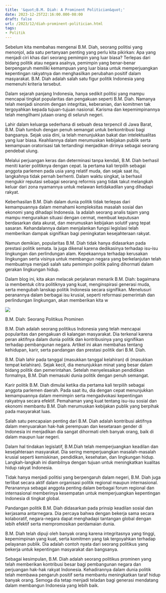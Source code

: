```yaml
---
title: '&quot;B.M. Diah: A Prominent Politician&quot;'
date: 2023-12-25T22:16:00.000-08:00
draft: false
url: /2023/12/diah-prominent-politician.html
tags: 
- Politik
---
```


  

Sebelum kita membahas mengenai B.M. Diah, seorang politisi yang menonjol, ada satu pertanyaan penting yang perlu kita pikirkan: Apa yang menjadi ciri khas dari seorang pemimpin yang luar biasa? Terlepas dari bidang politik atau negara asalnya, pemimpin yang benar-benar berpengaruh memiliki kemampuan yang luar biasa untuk memperjuangkan kepentingan rakyatnya dan menghasilkan perubahan positif dalam masyarakat. B.M. Diah adalah salah satu figur politik Indonesia yang memenuhi kriteria tersebut.

  

Dalam sejarah panjang Indonesia, hanya sedikit politisi yang mampu mencapai tingkat popularitas dan pengakuan seperti B.M. Diah. Namanya telah menjadi sinonim dengan integritas, keberanian, dan komitmen tak tergoyahkan kepada tujuan-tujuan nasional. Karisma dan kepemimpinannya telah mengilhami jutaan orang di seluruh negeri.

  

Lahir dalam keluarga sederhana di sebuah desa terpencil di Jawa Barat, B.M. Diah tumbuh dengan penuh semangat untuk berkontribusi bagi bangsanya. Sejak usia dini, ia telah menunjukkan bakat dan intelektualitas yang luar biasa. Keahliannya dalam merumuskan kebijakan publik serta kemampuan oratorisasi tak tertandingi menjadikan dirinya sebagai seorang pendebat ulung.

  

Melalui perjuangan keras dan determinasi tanpa kendali, B.M. Diah berhasil meniti karier politiknya dengan cepat. Ia pertama kali terpilih sebagai anggota parlemen pada usia yang relatif muda, dan sejak saat itu, langkahnya tidak pernah berhenti. Dalam waktu singkat, ia berhasil mengukir reputasi sebagai seorang reformis yang tidak takut melangkah keluar dari zona nyamannya untuk melawan ketidakadilan yang dihadapi rakyat.

  

Keberhasilan B.M. Diah dalam dunia politik tidak terlepas dari kemampuannya dalam memahami kompleksitas masalah sosial dan ekonomi yang dihadapi Indonesia. Ia adalah seorang analis tajam yang mampu menguraikan situasi dengan cermat, membuat keputusan berdasarkan data akurat, dan merumuskan kebijakan solutif yang tepat sasaran. Kehandalannya dalam menjalankan fungsi legislasi telah memberikan dampak signifikan bagi peningkatan kesejahteraan rakyat.

  

Namun demikian, popularitas B.M. Diah tidak hanya didasarkan pada prestasi politik semata. Ia juga dikenal karena dedikasinya terhadap isu-isu lingkungan dan perlindungan alam. Kepekaannya terhadap kerusakan lingkungan serta visinya untuk membangun negara yang berkelanjutan telah membuatnya menjadi salah satu pemimpin politik paling dihormati dalam gerakan lingkungan hidup.

  

Dalam blog ini, kita akan melacak perjalanan menarik B.M. Diah: bagaimana ia membentuk citra politiknya yang kuat, menginspirasi generasi muda, serta mengubah lanskap politik Indonesia secara signifikan. Menelusuri peranannya dalam berbagai isu krusial, seperti reformasi pemerintah dan perlindungan lingkungan, akan memberikan kita w

  

![](https://mpn.kominfo.go.id/wp-content/uploads/2021/04/BM-DIAH14-05-scaled-1-2048x1426.jpg)

  

B.M. Diah: Seorang Politikus Prominen

  

B.M. Diah adalah seorang politikus Indonesia yang telah mencapai popularitas dan pengakuan di kalangan masyarakat. Dia terkenal karena peran aktifnya dalam dunia politik dan kontribusinya yang signifikan terhadap pembangunan negara. Artikel ini akan membahas tentang kehidupan, karir, serta pandangan dan prestasi politik dari B.M. Diah.

  

B.M. Diah lahir pada tanggal (masukkan tanggal kelahiran) di (masukkan tempat kelahiran). Sejak kecil, dia menunjukkan minat yang besar dalam bidang politik dan pemerintahan. Setelah menyelesaikan pendidikan formalnya, B.M. Diah memasuki dunia politik dengan penuh semangat.

  

Karir politik B.M. Diah dimulai ketika dia pertama kali terpilih sebagai anggota parlemen daerah. Pada saat itu, dia dengan cepat menunjukkan kemampuannya dalam memimpin serta mengadvokasi kepentingan rakyatnya secara efektif. Pemahaman yang kuat tentang isu-isu sosial dan ekonomi membantu B.M. Diah merumuskan kebijakan publik yang berpihak pada masyarakat luas.

  

Salah satu pencapaian penting dari B.M. Diah adalah kontribusi aktifnya dalam menyuarakan hak-hak perempuan dan kesetaraan gender di Indonesia ini menjadikan dia sangat dihormati oleh banyak orang, baik di dalam maupun luar negeri.

  

Dalam hal tindakan legislatif, B.M.Diah telah memperjuangkan keadilan dan kesejahteraan masyarakat. Dia sering memperjuangkan masalah-masalah krusial seperti kemiskinan, pendidikan, kesehatan, dan lingkungan hidup. Langkah-langkah ini diambilnya dengan tujuan untuk meningkatkan kualitas hidup rakyat Indonesia.

  

Tidak hanya menjadi politisi yang berpengaruh dalam negeri, B.M. Diah juga terlibat secara aktif dalam organisasi politik regional maupun internasional. Peranannya sebagai anggota penting dalam berbagai forum regional dan internasional memberinya kesempatan untuk memperjuangkan kepentingan Indonesia di tingkat global.

  

Pandangan politik B.M. Diah didasarkan pada prinsip keadilan sosial dan kerjasama antarnegara. Dia percaya bahwa dengan bekerja sama secara kolaboratif, negara-negara dapat menghadapi tantangan global dengan lebih efektif serta mempromosikan perdamaian dunia.

  

B.M. Diah telah dipuji oleh banyak orang karena integritasnya yang tinggi, kepemimpinan yang kuat, serta komitmen yang tak tergoyahkan terhadap pelayanan publik. Dia adalah contoh nyata dari seorang politikus yang bekerja untuk kepentingan masyarakat dan bangsanya.

  

Sebagai kesimpulan, B.M. Diah adalah seorang politikus prominen yang telah memberikan kontribusi besar bagi pembangunan negara dan perjuangan hak-hak rakyat Indonesia. Kehadirannya dalam dunia politik telah membawa pengaruh positif serta membantu meningkatkan taraf hidup banyak orang. Semoga dia tetap menjadi teladan bagi generasi mendatang dalam membangun Indonesia yang lebih baik.